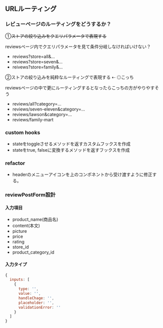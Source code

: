 ## URLルーティング

### レビューページのルーティングをどうするか？

①~~ストアの絞り込みをクエリパラメータで表現する~~

reviewsページ内でクエリパラメータを見て条件分岐しなければいけない？

- reviews?store=all&...
- reviews?store=seven&...
- reivews?store=family&...

②ストアの絞り込みを純粋なルーティングで表現する ⇠ ◎こっち

reviewsページの中で更にルーティングするとなったらこっちの方がやりやすそう

- reviews/all?category=...
- reviews/seven-eleven&category=...
- reviews/lawson&category=...
- reviews/family-mart

### custom hooks

- stateをtoggleさせるメソッドを返すカスタムフックスを作成
- stateをtrue, falseに変換するメソッドを返すフックスを作成

### refactor

- headerのメニューアイコンを上のコンポネントから受け渡すように修正する。

### reviewPostForm設計

#### 入力項目

- product_name(商品名)
- content(本文)
- picture
- price
- rating
- store_id
- product_category_id

#### 入力タイプ

```js
{
  inputs: [
    {
      type: '',
      value: '',
      handleChage: '',
      placeholder: '',
      validationError: ''
    }
  ]
}
```
